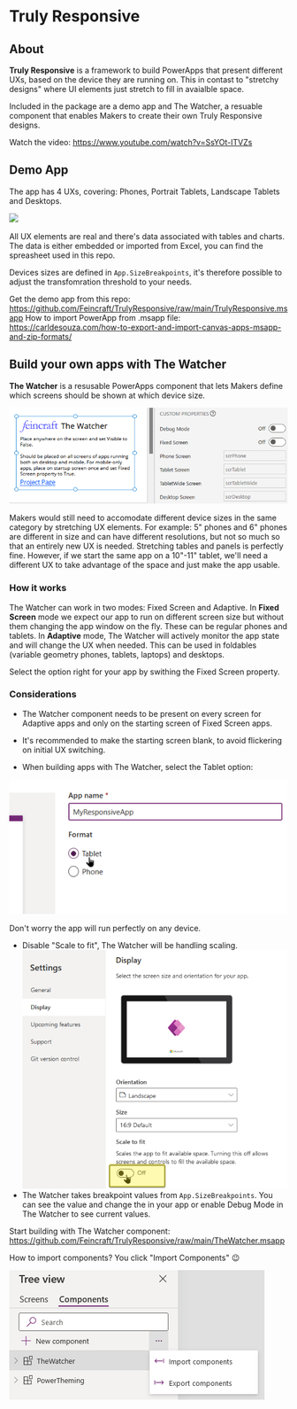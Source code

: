 # Truly Responsive
## About
**Truly Responsive** is a framework to build PowerApps that present different UXs, based on the device they are running on. This in contast to "stretchy designs" where UI elements just stretch to fill in avaialble space.

Included in the package are a demo app and The Watcher, a resuable component that enables Makers to create their own Truly Responsive designs.

Watch the video: https://www.youtube.com/watch?v=SsYOt-ITVZs

## Demo App
The app has 4 UXs, covering: Phones, Portrait Tablets, Landscape Tablets and Desktops.

![](https://github.com/Feincraft/TrulyResponsive/blob/main/TrulyResponsive%20O110.gif?raw=true)

All UX elements are real and there's data associated with tables and charts.
The data is either embedded or imported from Excel, you can find the spreasheet used in this repo.

Devices sizes are defined in `App.SizeBreakpoints`, it's therefore possible to adjust the transfomration threshold to your needs.

Get the demo app from this repo: https://github.com/Feincraft/TrulyResponsive/raw/main/TrulyResponsive.msapp
How to import PowerApp from .msapp file: https://carldesouza.com/how-to-export-and-import-canvas-apps-msapp-and-zip-formats/

## Build your own apps with The Watcher
**The Watcher** is a resusable PowerApps component that lets Makers define which screens should be shown at which device size.

![](https://github.com/Feincraft/TrulyResponsive/blob/main/TR%20Properties.png?raw=true)

Makers would still need to accomodate different device sizes in the same category by stretching UX elements. For example: 5" phones and 6" phones are different in size and can have different resolutions, but not so much so that an entirely new UX is needed. Stretching tables and panels is perfectly fine. However, if we start the same app on a 10"-11" tablet, we'll need a different UX to take advantage of the space and just make the app usable.

### How it works
The Watcher can work in two modes: Fixed Screen and Adaptive.
In **Fixed Screen** mode we expect our app to run on different screen size but without them changing the app window on the fly. These can be regular phones and tablets.
In **Adaptive** mode, The Watcher will actively monitor the app state and will change the UX when needed.
This can be used in foldables (variable geometry phones, tablets, laptops) and desktops.

Select the option right for your app by swithing the Fixed Screen property.

### Considerations

- The Watcher component needs to be present on every screen for Adaptive apps and only on the starting screen of Fixed Screen apps.

- It's recommended to make the starting screen blank, to avoid flickering on initial UX switching.

- When building apps with The Watcher, select the Tablet option:

![](https://github.com/Feincraft/TrulyResponsive/blob/main/AppCreate.png?raw=true)

Don't worry the app will run perfectly on any device.

- Disable "Scale to fit", The Watcher will be handling scaling.
![](https://github.com/Feincraft/TrulyResponsive/blob/main/ScaleToFit.png?raw=true)  
- The Watcher takes breakpoint values from `App.SizeBreakpoints`. You can see the value and change the in your app or enable Debug Mode in The Watcher to see current values.

Start building with The Watcher component: https://github.com/Feincraft/TrulyResponsive/raw/main/TheWatcher.msapp

How to import components? You click "Import Components" 😉

![](https://github.com/Feincraft/TrulyResponsive/blob/main/ImportComponent.png?raw=true)
